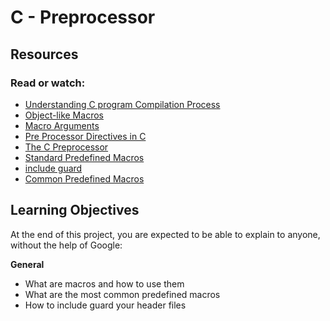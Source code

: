 # C - Preprocessor

## **Resources**
### Read or watch:

 * [Understanding C program Compilation Process](https://www.youtube.com/watch?v=VDslRumKvRA)
 * [Object-like Macros](https://gcc.gnu.org/onlinedocs/gcc-5.1.0/cpp/Object-like-Macros.html#Object-like-Macros)
 * [Macro Arguments](https://gcc.gnu.org/onlinedocs/gcc-5.1.0/cpp/Macro-Arguments.html#Macro-Arguments)
 * [Pre Processor Directives in C](https://www.youtube.com/watch?v=X6HiYbY3Uak)
 * [The C Preprocessor](https://www.cprogramming.com/tutorial/cpreprocessor.html)
 * [Standard Predefined Macros](https://gcc.gnu.org/onlinedocs/gcc-5.1.0/cpp/Standard-Predefined-Macros.html#Standard-Predefined-Macros)
 * [include guard](https://en.wikipedia.org/wiki/Include_guard)
 * [Common Predefined Macros](https://gcc.gnu.org/onlinedocs/gcc-5.1.0/cpp/Common-Predefined-Macros.html#Common-Predefined-Macros)
 
## **Learning Objectives**
At the end of this project, you are expected to be able to explain to anyone, without the help of Google:

**General**
 * What are macros and how to use them
 * What are the most common predefined macros
 * How to include guard your header files
